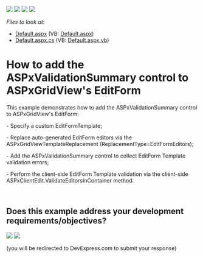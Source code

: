 <!-- default badges list -->
![](https://img.shields.io/endpoint?url=https://codecentral.devexpress.com/api/v1/VersionRange/128537681/13.1.4%2B)
[![](https://img.shields.io/badge/Open_in_DevExpress_Support_Center-FF7200?style=flat-square&logo=DevExpress&logoColor=white)](https://supportcenter.devexpress.com/ticket/details/E3982)
[![](https://img.shields.io/badge/📖_How_to_use_DevExpress_Examples-e9f6fc?style=flat-square)](https://docs.devexpress.com/GeneralInformation/403183)
[![](https://img.shields.io/badge/💬_Leave_Feedback-feecdd?style=flat-square)](#does-this-example-address-your-development-requirementsobjectives)
<!-- default badges end -->
<!-- default file list -->
*Files to look at*:

* [Default.aspx](./CS/WebSite/Default.aspx) (VB: [Default.aspx](./VB/WebSite/Default.aspx))
* [Default.aspx.cs](./CS/WebSite/Default.aspx.cs) (VB: [Default.aspx.vb](./VB/WebSite/Default.aspx.vb))
<!-- default file list end -->
# How to add the ASPxValidationSummary control to ASPxGridView's EditForm 


<p>This example demonstrates how to add the ASPxValidationSummary control to ASPxGridView's EditForm:</p><p>- Specify a custom EditFormTemplate;</p><p>- Replace auto-generated EditForm editors via the ASPxGridViewTemplateReplacement (ReplacementType=EditFormEditors);</p><p>- Add the ASPxValidationSummary control to collect EditForm Template validation errors;</p><p>- Perform the client-side EditForm Template validation via the client-side ASPxClientEdit.ValidateEditorsInContainer method.</p>

<br/>


<!-- feedback -->
## Does this example address your development requirements/objectives?

[<img src="https://www.devexpress.com/support/examples/i/yes-button.svg"/>](https://www.devexpress.com/support/examples/survey.xml?utm_source=github&utm_campaign=asp-net-web-forms-grid-add-validation-summary-to-edit-form&~~~was_helpful=yes) [<img src="https://www.devexpress.com/support/examples/i/no-button.svg"/>](https://www.devexpress.com/support/examples/survey.xml?utm_source=github&utm_campaign=asp-net-web-forms-grid-add-validation-summary-to-edit-form&~~~was_helpful=no)

(you will be redirected to DevExpress.com to submit your response)
<!-- feedback end -->
